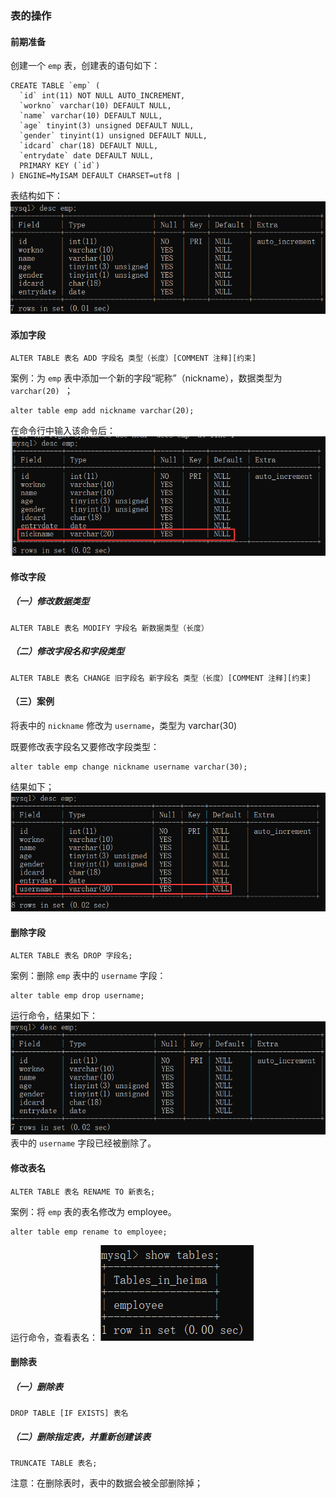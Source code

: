 ### 表的操作
#### 前期准备
创建一个 `emp` 表，创建表的语句如下：
```
CREATE TABLE `emp` (
  `id` int(11) NOT NULL AUTO_INCREMENT,
  `workno` varchar(10) DEFAULT NULL,
  `name` varchar(10) DEFAULT NULL,
  `age` tinyint(3) unsigned DEFAULT NULL,
  `gender` tinyint(1) unsigned DEFAULT NULL,
  `idcard` char(18) DEFAULT NULL,
  `entrydate` date DEFAULT NULL,
  PRIMARY KEY (`id`)
) ENGINE=MyISAM DEFAULT CHARSET=utf8 |
```
表结构如下：
![](./ddl-imgs/dd-emp-desc.png)

#### 添加字段
```
ALTER TABLE 表名 ADD 字段名 类型（长度）[COMMENT 注释][约束]
```
案例：为 `emp` 表中添加一个新的字段“昵称”（nickname），数据类型为 `varchar(20) `；
```
alter table emp add nickname varchar(20);
```
在命令行中输入该命令后：
![](./ddl-imgs/ddl-add-col.png)
#### 修改字段
##### （一）修改数据类型
```
ALTER TABLE 表名 MODIFY 字段名 新数据类型（长度）
```
##### （二）修改字段名和字段类型
```
ALTER TABLE 表名 CHANGE 旧字段名 新字段名 类型（长度）[COMMENT 注释][约束]
```
#### （三）案例
将表中的 `nickname` 修改为 `username`，类型为 varchar(30)

既要修改表字段名又要修改字段类型：
```
alter table emp change nickname username varchar(30);
```
结果如下；
![](./ddl-imgs/ddl-change-col.png)
#### 删除字段
```
ALTER TABLE 表名 DROP 字段名;
```
案例：删除 `emp` 表中的 `username` 字段：
```
alter table emp drop username;
```
运行命令，结果如下：
![](./ddl-imgs/ddl-drop-field.png)
表中的 `username` 字段已经被删除了。
#### 修改表名
```
ALTER TABLE 表名 RENAME TO 新表名;
```
案例：将 `emp` 表的表名修改为 employee。
```
alter table emp rename to employee;
```
运行命令，查看表名：
![](./ddl-imgs/ddl-rename-tab.png)

#### 删除表
##### （一）删除表
```
DROP TABLE [IF EXISTS] 表名
```
##### （二）删除指定表，并重新创建该表
```
TRUNCATE TABLE 表名;
```
注意：在删除表时，表中的数据会被全部删除掉；
